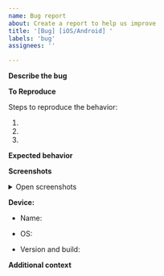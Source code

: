 ```yaml
---
name: Bug report
about: Create a report to help us improve
title: '[Bug] [iOS/Android] '
labels: 'bug'
assignees: ''

---
```


**Describe the bug**

<!-- A clear and concise description of what the bug is -->

**To Reproduce**

Steps to reproduce the behavior:

1. 
2. 
3. 

**Expected behavior**

<!-- A clear and concise description of what you expected to happen -->

**Screenshots**

<details>
 <summary>Open screenshots</summary>
 
 <!-- Screenshots here -->
 
</details>

**Device:**

<!-- Device name [e.g. iPhone X] -->
- Name: 

<!-- Device OS [e.g. iOS 13.2 / Android 10.0] -->
- OS: 

<!-- Device version & build [e.g. 2.0.50] -->
- Version and build: 

**Additional context**

<!-- Add any other context about the problem here -->
